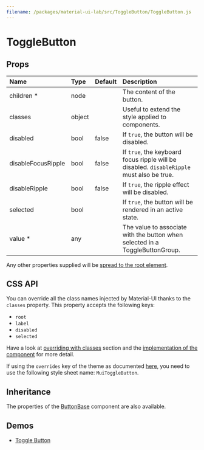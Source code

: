 ```yaml
---
filename: /packages/material-ui-lab/src/ToggleButton/ToggleButton.js
---
```


<!--- This documentation is automatically generated, do not try to edit it. -->

# ToggleButton



## Props

| Name | Type | Default | Description |
|:-----|:-----|:--------|:------------|
| <span class="prop-name required">children *</span> | <span class="prop-type">node |  | The content of the button. |
| <span class="prop-name">classes</span> | <span class="prop-type">object |  | Useful to extend the style applied to components. |
| <span class="prop-name">disabled</span> | <span class="prop-type">bool | <span class="prop-default">false</span> | If `true`, the button will be disabled. |
| <span class="prop-name">disableFocusRipple</span> | <span class="prop-type">bool | <span class="prop-default">false</span> | If `true`, the  keyboard focus ripple will be disabled. `disableRipple` must also be true. |
| <span class="prop-name">disableRipple</span> | <span class="prop-type">bool | <span class="prop-default">false</span> | If `true`, the ripple effect will be disabled. |
| <span class="prop-name">selected</span> | <span class="prop-type">bool |  | If `true`, the button will be rendered in an active state. |
| <span class="prop-name required">value *</span> | <span class="prop-type">any |  | The value to associate with the button when selected in a ToggleButtonGroup. |

Any other properties supplied will be [spread to the root element](/guides/api#spread).

## CSS API

You can override all the class names injected by Material-UI thanks to the `classes` property.
This property accepts the following keys:
- `root`
- `label`
- `disabled`
- `selected`

Have a look at [overriding with classes](/customization/overrides#overriding-with-classes) section
and the [implementation of the component](https://github.com/mui-org/material-ui/tree/master/packages/material-ui-lab/src/ToggleButton/ToggleButton.js)
for more detail.

If using the `overrides` key of the theme as documented
[here](/customization/themes#customizing-all-instances-of-a-component-type),
you need to use the following style sheet name: `MuiToggleButton`.

## Inheritance

The properties of the [ButtonBase](/api/button-base) component are also available.

## Demos

- [Toggle Button](/lab/toggle-button)

